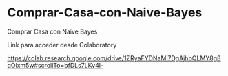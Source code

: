 # Comprar-Casa-con-Naive-Bayes
Comprar Casa con Naive Bayes

Link para acceder desde Colaboratory

https://colab.research.google.com/drive/1ZRyaFYDNaMi7DgAjhbQLMY8g8qOlxm5w#scrollTo=bfDLs7LKv4l-
